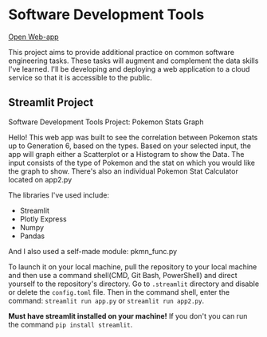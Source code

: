 # Software Development Tools
[Open Web-app](https://tripleten-sda-project.onrender.com/)

This project aims to provide additional practice on common software engineering tasks. These tasks will augment and complement the data skills I've learned.
I'll be developing and deploying a web application to a cloud service so that it is accessible to the public.

## Streamlit Project
Software Development Tools Project: Pokemon Stats Graph

Hello! This web app was built to see the correlation between Pokemon stats up to Generation 6, based on the types.
Based on your selected input, the app will graph either a Scatterplot or a Histogram to show the Data. The input consists of the 
type of Pokemon and the stat on which you would like the graph to show. There's also an individual Pokemon Stat Calculator located on app2.py

The libraries I've used include:
* Streamlit
* Plotly Express
* Numpy
* Pandas

And I also used a self-made module: pkmn_func.py

To launch it on your local machine, pull the repository to your local machine and then use a command shell(CMD, Git Bash, PowerShell)
and direct yourself to the repository's directory.  Go to `.streamlit` directory and disable or delete the `config.toml` file. Then in the command shell, enter the command: `streamlit run app.py` or `streamlit run app2.py`.

**Must have streamlit installed on your machine!**
If you don't you can run the command `pip install streamlit`.
